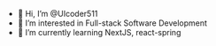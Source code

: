 - 👋 Hi, I’m @UIcoder511
- 👀 I’m interested in Full-stack Software Development
- 🌱 I’m currently learning NextJS, react-spring


<!---
UIcoder511/UIcoder511 is a ✨ special ✨ repository because its `README.md` (this file) appears on your GitHub profile.
You can click the Preview link to take a look at your changes.
--->
